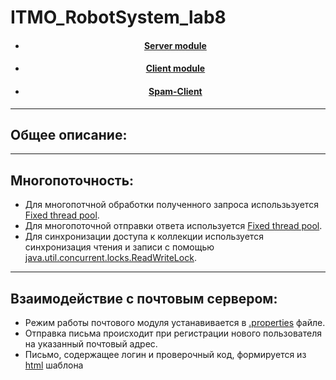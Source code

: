 # ITMO_RobotSystem_lab8
<ul>
<li><h4 align=center> <a href="Server">Server module</a> </h4></li>
<li><h4 align=center> <a href="Client">Client module</a> </h4></li>
<li><h4 align=center> <a href="Spamer">Spam-Client</a> </h4></li>
</ul>
<hr>
<h2>Общее описание:</h2>


<hr>
<h2>Многопоточность:</h2>
<ul>
<li>Для многопотчной обработки полученного запроса использьзуется <u>Fixed thread pool</u>.</li>
<li>Для многопоточной отправки ответа используется <u>Fixed thread pool</u>.</li>
<li>Для синхронизации доступа к коллекции используется синхронизация чтения и записи с помощью <u>java.util.concurrent.locks.ReadWriteLock</u>.</li>
</ul>
<hr>
<h2>Взаимодействие с почтовым сервером:</h2>
<ul>
<li>Режим работы почтового модуля устанавивается в <a href="Server/src/main/resources/config.properties">.properties</a> файле.</li>
<li>Отправка письма происходит при регистрации нового пользователя на указанный почтовый адрес.</li>
<li>Письмо, содержащее логин и проверочный код, формируется из <a href="Server/src/main/resources/emailTemplate.html"/>html</a> шаблона</li>
</ul>